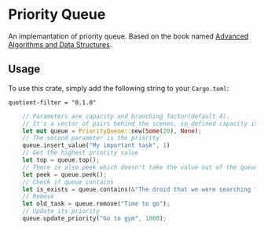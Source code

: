 # Priority Queue

An implemantation of priority queue. Based on the book named [Advanced Algorithms and Data Structures](https://www.manning.com/books/advanced-algorithms-and-data-structures).   

## Usage

To use this crate, simply add the following string to your `Cargo.toml`:
```
quotient-filter = "0.1.0"
```

```rust
    // Parameters are capacity and branching factor(default 4).
    // It's a vector of pairs behind the scenes, so defined capacity is a good idea.
    let mut queue = PriorityQueue::new(Some(20), None);
    // The second parameter is the priority
    queue.insert_value("My important task", 1)
    // Get the highest priority value
    let top = queue.top();
    // There is also peek which doesn't take the value out of the queue
    let peek = queue.peek();
    // Check if queue contains
    let is_exists = queue.contains(&"The droid that we were searching for");
    // Remove
    let old_task = queue.remove("Time to go");
    // Update its priority
    queue.update_priority("Go to gym", 1000);
```

